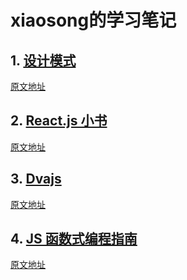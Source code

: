 # xiaosong的学习笔记

## 1. [设计模式](设计模式/README.md)

[原文地址](http://blog.csdn.net/lovelion/article/details/17517213)


## 2. [React.js 小书](React.js小书/README.md)

[原文地址](http://huziketang.com/books/react/)


## 3. [Dvajs](dva/README.md)

[原文地址](https://github.com/dvajs/dva/blob/master/README_zh-CN.md)


## 4. [JS 函数式编程指南](JS函数式编程指南/README.md)

[原文地址](https://llh911001.gitbooks.io/mostly-adequate-guide-chinese/content/)

